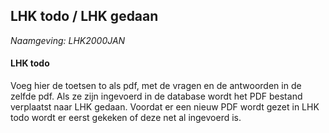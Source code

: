## LHK todo / LHK gedaan

*Naamgeving: LHK2000JAN*

#### LHK todo

Voeg hier de toetsen to als pdf, met de vragen en de antwoorden in de zelfde pdf. Als ze zijn ingevoerd in de database wordt het PDF bestand verplaatst naar LHK gedaan. Voordat er een nieuw PDF wordt gezet in LHK todo wordt er eerst gekeken of deze net al ingevoerd is.
